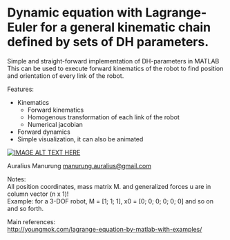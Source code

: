 # Dynamic equation with Lagrange-Euler for a general kinematic chain defined by sets of DH parameters. 

Simple and straight-forward implementation of DH-parameters in MATLAB  
This can be used to execute forward kinematics of the robot to find position and orientation of every link of the robot.  

Features:
* Kinematics
  * Forward kinematics
  * Homogenous transformation of each link of the robot
  * Numerical jacobian
* Forward dynamics
* Simple visualization, it can also be animated

[![IMAGE ALT TEXT HERE](https://img.youtube.com/vi/1-DPLmx6FWc/0.jpg)](https://www.youtube.com/watch?v=1-DPLmx6FWc)

Auralius Manurung 
manurung.auralius@gmail.com

Notes:  
All position coordinates, mass matrix M. and generalized forces u are in column vector (n x 1)!  
Example: for a 3-DOF robot, M = [1; 1; 1], x0 = [0; 0; 0; 0; 0; 0] and so on and so forth.  

Main references:  
http://youngmok.com/lagrange-equation-by-matlab-with-examples/


